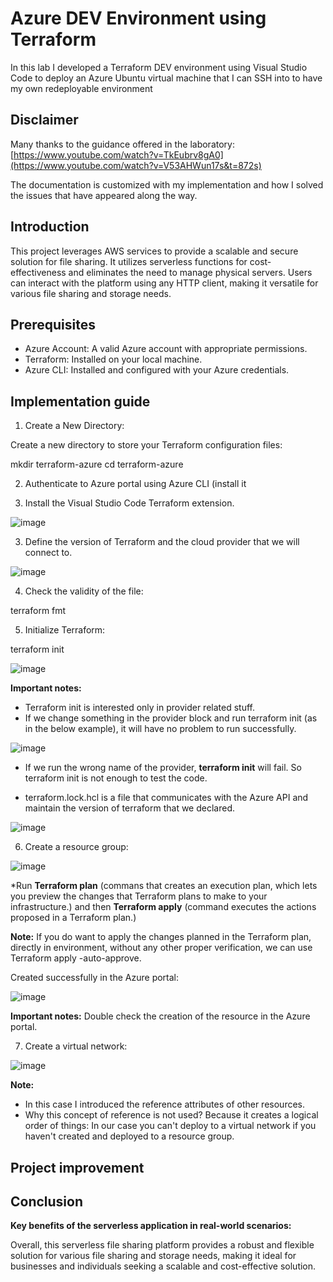 <h1> Azure DEV Environment using Terraform </h1>

In this lab I developed a Terraform DEV environment using Visual Studio Code to deploy an Azure Ubuntu virtual machine that I can SSH into to have my own redeployable environment

<h2> Disclaimer </h2>

Many thanks to the guidance offered in the laboratory: [https://www.youtube.com/watch?v=TkEubrv8gA0](https://www.youtube.com/watch?v=V53AHWun17s&t=872s)

The documentation is customized with my implementation and how I solved the issues that have appeared along the way.

<h2> Introduction </h2>

This project leverages AWS services to provide a scalable and secure solution for file sharing. It utilizes serverless functions for cost-effectiveness and eliminates the need to manage physical servers. Users can interact with the platform using any HTTP client, making it versatile for various file sharing and storage needs.

<h2> Prerequisites </h2>

- Azure Account: A valid Azure account with appropriate permissions.
- Terraform: Installed on your local machine.
- Azure CLI: Installed and configured with your Azure credentials.

<h2> Implementation guide </h2>

1. Create a New Directory:

Create a new directory to store your Terraform configuration files:

mkdir terraform-azure
cd terraform-azure

2. Authenticate to Azure portal using Azure CLI (install it

2. Install the Visual Studio Code Terraform extension.

![image](https://github.com/user-attachments/assets/6b238a74-27cd-48c8-b047-6d4a625cd9c1)

3. Define the version of Terraform and the cloud provider that we will connect to.

![image](https://github.com/user-attachments/assets/cf810f60-5652-4f46-96dc-82cd0eeb4888)

4. Check the validity of the file:

terraform fmt
  
5. Initialize Terraform:

terraform init

![image](https://github.com/user-attachments/assets/ec1e0286-9cff-4f54-8a57-9f79b081b79e)

**Important notes:** 

- Terraform init is interested only in provider related stuff.
- If we change something in the provider block and run terraform init (as in the below example), it will have no problem to run successfully.

![image](https://github.com/user-attachments/assets/9b45a69e-bf69-4035-932b-bf18e4b8ff00)

- If we run the wrong name of the provider, **terraform init** will fail. So terraform init is not enough to test the code. 

- terraform.lock.hcl is a file that communicates with the Azure API and maintain the version of terraform that we declared.

![image](https://github.com/user-attachments/assets/5e6889ff-d1b5-4efd-8fd4-93261e124bd2)


6. Create a resource group:

![image](https://github.com/user-attachments/assets/db6259fe-83e1-40f0-a392-0f8cdc94fbe7)

*Run **Terraform plan** (commans that creates an execution plan, which lets you preview the changes that Terraform plans to make to your infrastructure.) and then **Terraform apply** (command executes the actions proposed in a Terraform plan.)

**Note:** If you do want to apply the changes planned in the Terraform plan, directly in environment, without any other proper verification, we can use Terraform apply -auto-approve.

Created successfully in the Azure portal:

![image](https://github.com/user-attachments/assets/ff5c0325-6910-4a48-af34-5846803034e7)

**Important notes:** Double check the creation of the resource in the Azure portal.

7. Create a virtual network:

![image](https://github.com/user-attachments/assets/3583c980-b5b7-465a-af63-d763f6b3d603)

**Note:** 
- In this case I introduced the reference attributes of other resources.
- Why this concept of reference is not used? Because it creates a logical order of things: In our case you can't deploy to a virtual network if you haven't created and deployed to a resource group. 



<h2> Project improvement </h2>

<h2> Conclusion </h2>


**Key benefits of the serverless application in real-world scenarios:**




Overall, this serverless file sharing platform provides a robust and flexible solution for various file sharing and storage needs, making it ideal for businesses and individuals seeking a scalable and cost-effective solution.
